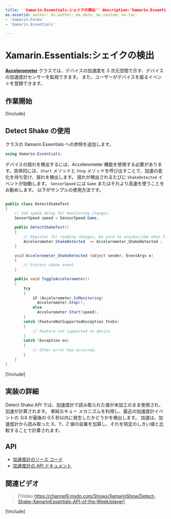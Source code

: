 ```yaml
---
title: ''Xamarin.Essentials:シェイクの検出'' description:'Xamarin.Essentials の Accelerometer クラスを利用すると、デバイスが揺れる動きを検出できます。'
ms.assetid: author: ms.author: ms.date: ms.custom: no-loc:
- 'Xamarin.Forms'
- 'Xamarin.Essentials'

---
```


# <a name="xamarinessentials-detect-shake"></a>Xamarin.Essentials:シェイクの検出

**[Accelerometer](accelerometer.md)** クラスでは、デバイスの加速度を 3 次元空間で示す、デバイスの加速度計センサーを監視できます。 また、ユーザーがデバイスを振るイベントを登録できます。

## <a name="get-started"></a>作業開始

[!include[](~/essentials/includes/get-started.md)]

## <a name="using-detect-shake"></a>Detect Shake の使用

クラスの Xamarin.Essentials への参照を追加します。

```csharp
using Xamarin.Essentials;
```

デバイスの揺れを検出するには、Accelerometer 機能を使用する必要があります。具体的には、`Start` メソッドと `Stop` メソッドを呼び出すことで、加速の変化を待ち受け、揺れを検出します。 揺れが検出されるたびに `ShakeDetected` イベントが始動します。 `SensorSpeed` には `Game` またはそれより高速を使うことをお勧めします。 以下がサンプルの使用方法です。

```csharp

public class DetectShakeTest
{
    // Set speed delay for monitoring changes.
    SensorSpeed speed = SensorSpeed.Game;

    public DetectShakeTest()
    {
        // Register for reading changes, be sure to unsubscribe when finished
        Accelerometer.ShakeDetected  += Accelerometer_ShakeDetected ;
    }

    void Accelerometer_ShakeDetected (object sender, EventArgs e)
    {
        // Process shake event
    }

    public void ToggleAccelerometer()
    {
        try
        {
            if (Accelerometer.IsMonitoring)
              Accelerometer.Stop();
            else
              Accelerometer.Start(speed);
        }
        catch (FeatureNotSupportedException fnsEx)
        {
            // Feature not supported on device
        }
        catch (Exception ex)
        {
            // Other error has occurred.
        }
    }
}
```

[!include[](~/essentials/includes/sensor-speed.md)]

## <a name="implementation-details"></a>実装の詳細

Detect Shake API では、加速度計で読み取られた値が未加工のまま使用され、加速が計算されます。 単純なキュー メカニズムを利用し、最近の加速度計イベントの 3/4 が最後の 0.5 秒以内に発生したかどうかを検出します。 加速は、加速度計から読み取った X、Y、Z 値の自乗を加算し、それを特定のしきい値と比較することで計算されます。

## <a name="api"></a>API

- [加速度計のソース コード](https://github.com/xamarin/Essentials/tree/master/Xamarin.Essentials/Accelerometer)
- [加速度計の API ドキュメント](xref:Xamarin.Essentials.Accelerometer)

## <a name="related-video"></a>関連ビデオ

> [!Video https://channel9.msdn.com/Shows/XamarinShow/Detect-Shake-XamarinEssentials-API-of-the-Week/player]

[!include[](~/essentials/includes/xamarin-show-essentials.md)]
